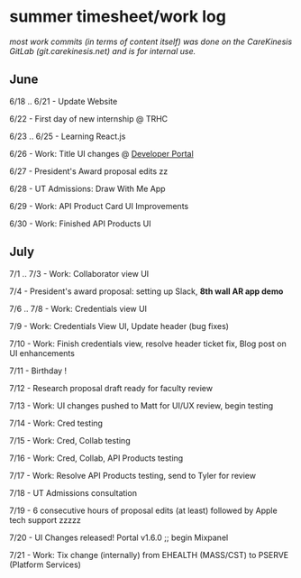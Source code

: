 # summer timesheet/work log
*most work commits (in terms of content itself) was done on the CareKinesis GitLab (git.carekinesis.net) and is for internal use.*

## June
6/18 .. 6/21 - Update Website

6/22 - First day of new internship @ TRHC

6/23 .. 6/25 - Learning React.js

6/26 - Work: Title UI changes @ [Developer Portal](https://dev-portal.medwise.com)

6/27 - President's Award proposal edits zz

6/28 - UT Admissions: Draw With Me App

6/29 - Work: API Product Card UI Improvements

6/30 - Work: Finished API Products UI


## July
7/1 .. 7/3 - Work: Collaborator view UI

7/4 - President's award proposal: setting up Slack, **8th wall AR app demo**

7/6 .. 7/8 - Work: Credentials view UI

7/9 - Work: Credentials View UI, Update header (bug fixes)

7/10 - Work: Finish credentials view, resolve header ticket fix, Blog post on UI enhancements

7/11 - Birthday ! 

7/12 - Research proposal draft ready for faculty review

7/13 - Work: UI changes pushed to Matt for UI/UX review, begin testing

7/14 - Work: Cred testing

7/15 - Work: Cred, Collab testing 

7/16 - Work: Cred, Collab, API Products testing

7/17 - Work: Resolve API Products testing, send to Tyler for review

7/18 - UT Admissions consultation

7/19 - 6 consecutive hours of proposal edits (at least) followed by Apple tech support zzzzz

7/20 - UI Changes released! Portal v1.6.0 ;; begin Mixpanel 

7/21 - Work: Tix change (internally) from EHEALTH (MASS/CST) to PSERVE (Platform Services)
